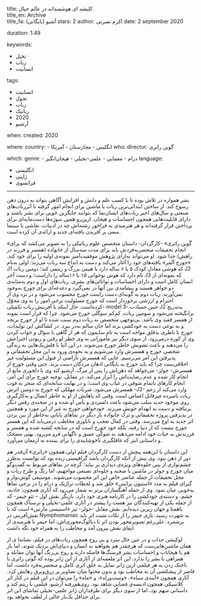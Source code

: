 
title: کلیشه ای هوشمندانه در عالم خیال   
title_en: Archive  
title_fa: آشیو (بایگانی)
stars: 2
author: اکرم نصرتی
date: 2 september 2020

duration: 1:49

keywords:
  - تخیل 
  - ربات
  - انسانیت

tags:
  - انسانیت
  - تحول 
  - ربات
  - رباتیک
  - 2020
  - آرشیو 

when:
  created: 2020

where:
  country:
    - انگلیس 
    - مجارستان
    - آمریکا
who:
  director: گوین راتری

which:
  genre:
    - درام
    - معمایی
    - علمی-تخیلی
    - هیجان‌انگیز
  language:
   - انگلیسی 
   - ژاپنی
   - فرانسوی

---

بشر همواره در تلاش بوده تا با کسب علم و دانش و افزایش آگاهی بتواند به درون ذهن رسوخ کند. از ساختن ابتدائی‌ترین ربات یا ماشین برای انجام امور گرفته تا اَبَرربات‌های صنعتی و سال‌های اخیر ربات‌های انسان‌نما که بتوانند جایگزین خوبی برای بشر باشند و دارای قابلیت‌هایی همچون احساسات و هیجان. ازین‌رو همین سوژه‌ها دست‌مایه‌ای برای پرداختن قرار گرفته‌اند و هر هنرمندی به فراخور رشته‌اش چه در ادبیات، نقاشی یا سینما سعی بر آفریدن یافته‌ای جدید و ارائه‌‌‌ی آن کرده‌ است. 

«گَوین راثری» -کارگردان- داستان متخصص علوم رباتیکی را به تصویر می‌کشد که برای انجام تحقیقات منحصر‌به‌فردش باید برای مدت سه‌سال از خانواده (همسر و فرزند در راهش) جدا شود. او می‌تواند به‌ازای پژوهش موفقیت‌آمیز نمونه‌ی اولیه را برای خود کند. «جورج آلمر» یافته‌های خود را آغاز می‌کند و دست به ابداع سه ربات می‌زند: اولی به‌نام J1 که هوشی معادل کودک  ۵ یا ۶ ساله دارد با هیبتی بزرگ و ریتمی کند؛ دومین ربات J2 نام دارد که هوش نوجوانی ۱۵ یا ۱۶ساله را داراست؛ و دست آخر J3 که نمونه‌ای از انسان کامل است و دارای احساسات و توانائی‌های بشری. ربات‌های اول و دوم به‌مثابه‌ی دو خواهر هستند و پیشامدی بین آنها در نمی‌گیرد و دغدغه‌ای برای جورج به‌وجود نمی‌آورند. ربات دوم به گونه‌ای دست راست جورج محسوب می‌شود و در نزد وی از احترام و ارزشی برخوردار است که جورج مسئولیت برخی امور را به وی محوّل کرده‌است. حال اینکه با آفرینش ربات تکمیلی- model 3- حس حسادت J2 به‌تدریج برانگیخته می‌شود و سومین ربات، کم‌کم سوگلی جورج می‌شود. چرا که قرار است نمونه از همسر فقید وی باشد. بی‌توجهی متخصص به ربات دوم سبب شده تا او از جورج برنجد و به‌ نوعی دست به خودکشی بزند اما جان سالم به‌در ببرد. در کشاکش این تولیدات، جورج با ناظری بدقلق مواجه است به نام سایمون که هر از گاهی با سؤال و جواب کردن وی  از کوره درمی‌رود. از سوی دیگر نیز مأمورانی به وی خطر لو رفتن و ربودن اختراعش را می‌دهند و باعث تشویش خاطر جورج می‌شوند. در این اثنا با فلش‌بک‌هایی به زندگی شخصی جورج و همسرش وارد می‌شویم و به نحوه‌ی ورود به این محل تحقیقاتی و پذیرفتن این امر می‌رسیم. جایی که همسرش ناراضی از قبول این مسئولیت غیر اخلاقی‌ست چرا که باید جورج به بایگانی اذهان مردگان دست بزند. حتی وقتی جورج از همسرش- جولز- می‌خواهد که ذهن‌اش را پس از مرگ، آرشیو کند وی با دلخوری مانع از انجام کار شده و عدم رضایت‌اش را ابراز می‌کند. در مقابل، توجیه جورج برای این امر، انجام کارهای ناتمام متوفی در غیاب وی است؛ و در نهایت سانحه‌ای که منجر به فوت همسرش می‌شود. ضربات مهلکی که جورج به دومین اثرش -J2- وارد می‌کند از زعم ربات نامبرده غیرقابل اغماض است. وقتی که پاهایش از او به خاطر اتصال و به‌کارگیری روی موجود جدید سلب می‌شود باعث دلسردی و یأس او شده و در صحنه‌ی رقص دیگر برنتافته و دست به انهدام خویش می‌زند. خودخواهی جورج به غیر از این مورد و همچنین در پذیرفتن پروژه تحقیقاتی و ترک خانواده بار دیگر در نماهای پایانی به‌خاطر از بین بردن اثر جدید به اوج می‌رسد. وقتی در کمال تعجب و ناباوری مخاطب درمی‌یابد که این همسر جورج نیست که از دنیا رفته‌، بلکه خود جورج است که در سانحه کشته شده و همسر و فرزندش به حیات خود ادامه می‌دهند به شوکّی عمیق و ناگهانی فرو می‌رود. بهتی مضحک و داستانی ابتر که غافلگیری ناخوشایندی را برای بیننده به ارمغان می‌آورد.

این داستان با این‌همه پیچش از دست کارگردان فیلم اولی همچون «راثری» آن‌قدر هم دور از ذهن نبود. وی بیش از آنکه کارگردان باشد گرافیستی زبده بود که توانست به‌طرز چشم‌نوازی از پس جلوه‌های ویژه‌ی دیداری بر بیاید؛ گرچه در نماهای مربوط به گفت‌وگو میان جورج و جولز در ماشین با صحنه و جلوه‌ای تصنعی مواجهیم، اما رنگ و طرح ربات و محل تحقیقات از جمله عناصر خاص این اثر محسوب می‌شوند. 
موسیقی گوش‌نواز و گیرای فیلم به مدد «استیون پرایس» خلق شد و لحظات تراژیک و درام را در برخی نماها به‌خوبی عیان نمود. وی از جمله آهنگسازان برتر به شمار می‌رود که آثاری همچون: جاذبه، خشم، و دسته‌ی خودکشی را در کارنامه هنری خود دارد. بازیگر نقش اول – ثئو جیمز- که از جمله یکی از تهیه‌کنندگان نیز هست را پیشتر در آثاری علمی-تخیلی و ترسناک همچون ناهمتا و جهان زیرین دیده‌ایم. نقش مقابل -جولز- نیز «استیسی مارتین» است که با نقش‌آفرینی در Nymphomaniac به شهرت رسید. بازی جیمز را از نکات مثبت اثر باید برشمرد. علی‌رغم تصویرمحور بودن اثر تا دیالوگ‌محوری‌اش، اما جیمز با هنرمندی از ایفای نقش بیرون آمد و مخاطب را به همراه خود نگه داشت.

لوکیشن جذاب و در عین حال سرد و بی روح همچون ربات‌های در فیلم، نشانه‌ا ی از همان ماشین‌هایی‌ست که هرچقدر هم بخواهند به انسان و دنیای‌اش نردیک شوند، اما باز هم با هیجانات و احساسات بشر فرسنگ‌ها فاصله دارند و روح بی‌رنگ آنها توان مقابله و همراهی با بشر را ندارد. این اثر ملغمه‌ای از آثاری از این ژانر بوده که گوئی راثری با ناخنک زدن به هر فیلمی ازین ژانر تمایل به خلق اثری کامل و منحصر‌به‌فرد داشت، اما قاصر از پیشکشی آن به مخاطب بود و بدون محتوا میان تصاویر پر زرق‌‌و‌برق رهایش کرد. آثاری همچون «آینه‌ی سیاه»، «وست‌ورلد»، و «ماه»  را می‌توان در این فیلم در کنار اثر کلاسیکی همچون ادیسه‌ی فضایی شاهد بود. روی‌هم‌رفته آرشیو، فیلمی با ریتم کند و داستانی مبهم بود، اما از سوی دیگر برای طرفداران ژانر علمی‌-تخیلی تماشای این اثر برای حداقل یک‌بار خالی از لطف نخواهد بود.